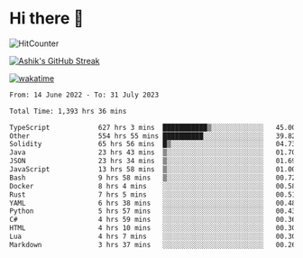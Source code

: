 # Hi there 👋

![HitCounter](https://hits.seeyoufarm.com/api/count/incr/badge.svg?url=https%3A%2F%2Fgithub.com%2Fashrhmn1212%2Fhit-counter)

<!-- ![Contribution Graph](https://github-readme-activity-graph.cyclic.app/graph?username=ashrhmn) -->


<!-- [![Top Langs](https://github-readme-stats.vercel.app/api/top-langs/?username=ashrhmn&layout=compact&theme=synthwave&langs_count=10&card_width=445)](https://github.com/anuraghazra/github-readme-stats) -->

[![Ashik's GitHub Streak](https://github-readme-streak-stats.herokuapp.com/?user=ashrhmn&theme=blood&fire=DD7F1C&background=151515&dates=9f9f9f&border=DD2727)](https://git.io/streak-stats)

<!-- ![Ashik's GitHub stats](https://github-readme-stats.vercel.app/api/?username=ashrhmn&show_icons=true&title_color=fff&icon_color=79ff97&text_color=9f9f9f&bg_color=151515) -->

[![wakatime](https://wakatime.com/badge/user/3df86613-ba63-4631-8e65-0ff18e7becad.svg)](https://wakatime.com/@3df86613-ba63-4631-8e65-0ff18e7becad)

<!--START_SECTION:waka-->

```txt
From: 14 June 2022 - To: 31 July 2023

Total Time: 1,393 hrs 36 mins

TypeScript            627 hrs 3 mins  ███████████▒░░░░░░░░░░░░░   45.00 %
Other                 554 hrs 55 mins ██████████░░░░░░░░░░░░░░░   39.82 %
Solidity              65 hrs 56 mins  █▒░░░░░░░░░░░░░░░░░░░░░░░   04.73 %
Java                  23 hrs 43 mins  ▒░░░░░░░░░░░░░░░░░░░░░░░░   01.70 %
JSON                  23 hrs 34 mins  ▒░░░░░░░░░░░░░░░░░░░░░░░░   01.69 %
JavaScript            13 hrs 58 mins  ▒░░░░░░░░░░░░░░░░░░░░░░░░   01.00 %
Bash                  9 hrs 58 mins   ▒░░░░░░░░░░░░░░░░░░░░░░░░   00.72 %
Docker                8 hrs 4 mins    ░░░░░░░░░░░░░░░░░░░░░░░░░   00.58 %
Rust                  7 hrs 5 mins    ░░░░░░░░░░░░░░░░░░░░░░░░░   00.51 %
YAML                  6 hrs 38 mins   ░░░░░░░░░░░░░░░░░░░░░░░░░   00.48 %
Python                5 hrs 57 mins   ░░░░░░░░░░░░░░░░░░░░░░░░░   00.43 %
C#                    4 hrs 59 mins   ░░░░░░░░░░░░░░░░░░░░░░░░░   00.36 %
HTML                  4 hrs 10 mins   ░░░░░░░░░░░░░░░░░░░░░░░░░   00.30 %
Lua                   4 hrs 7 mins    ░░░░░░░░░░░░░░░░░░░░░░░░░   00.30 %
Markdown              3 hrs 37 mins   ░░░░░░░░░░░░░░░░░░░░░░░░░   00.26 %
```

<!--END_SECTION:waka-->


<!--### Most Used Languages
<img src="https://wakatime.com/share/@ashrhmn/24ecb986-5bf8-4607-af7f-0aab08908d8c.png" />

### Favourite Tools
<img src="https://wakatime.com/share/@ashrhmn/f4e08015-f3bc-460a-9228-95a3ba11c604.png" />-->
